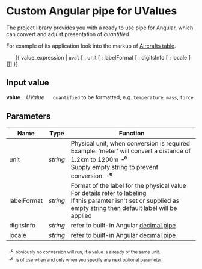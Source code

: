 # Custom Angular pipe for UValues

The project library provides you with a ready to use pipe for Angular, which can convert and adjust presentation of *quantified*.

For example of its application look into the markup of 
[Aircrafts table](../src/app/components/units/avia/aircrafts/aircrafts-descr-table/aircrafts-descr-table.component.html).

&nbsp;&nbsp;&nbsp;&nbsp;&nbsp;&nbsp;{{ value_expression | `uval` [ : unit [ : labelFormat [ : digitsInfo [ : locale ] ]]] }}

## Input value
 **value**&nbsp;&nbsp;&nbsp;&nbsp;*UValue*&nbsp;&nbsp;&nbsp;&nbsp;&nbsp;&nbsp;`quantified` to be formatted, e.g. `temperature`, `mass`, `force`

## Parameters


| Name        |    Type     | Function                                                                |
| ------------------- |----|-------------------------------------------------------------------------|
| unit | *string* | Physical unit, when conversion is required<br/>Example: 'meter' will convert a distance of 1.2km to 1200m&nbsp;&nbsp;<sup>**_c**</sup><br/>Supply empty string to prevent conversion.&nbsp;&nbsp;<sup>**_e**</sup> |
| labelFormat      | *string* | Format of the label for the physical value<br>For details refer to labeling<br/>If this paramter isn't set or supplied as empty string then default label will be applied |
| digitsInfo      | *string* | refer to built-in Angular [decimal pipe](https://angular.io/api/common/DecimalPipe)|
| locale       | *string* | refer to built-in Angular [decimal pipe](https://angular.io/api/common/DecimalPipe)|


&nbsp;&nbsp;<sub><sup>**_c**</sup>&nbsp;&nbsp;obviously no conversion will run, if a value is already of the same unit.</sub>\
&nbsp;&nbsp;<sub><sup>**_e**</sup>&nbsp;&nbsp;is of use when and only when you specify any next optional parameter.</sub>
